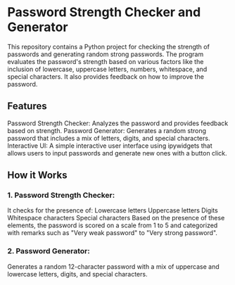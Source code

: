 # Password Strength Checker and Generator
This repository contains a Python project for checking the strength of passwords and generating random strong passwords. The program evaluates the password's strength based on various factors like the inclusion of lowercase, uppercase letters, numbers, whitespace, and special characters. It also provides feedback on how to improve the password.

## Features
  Password Strength Checker: Analyzes the password and provides feedback based on strength.
  Password Generator: Generates a random strong password that includes a mix of letters, digits, and special characters.
  Interactive UI: A simple interactive user interface using ipywidgets that allows users to input passwords and generate new ones with a button click.

## How it Works
### 1. Password Strength Checker:

  It checks for the presence of:
     Lowercase letters
     Uppercase letters
     Digits
     Whitespace characters
     Special characters
   Based on the presence of these elements, the password is scored on a scale from 1 to 5 and categorized with remarks such as "Very weak password" to "Very strong password".

### 2. Password Generator:

  Generates a random 12-character password with a mix of uppercase and lowercase letters, digits, and special characters.
